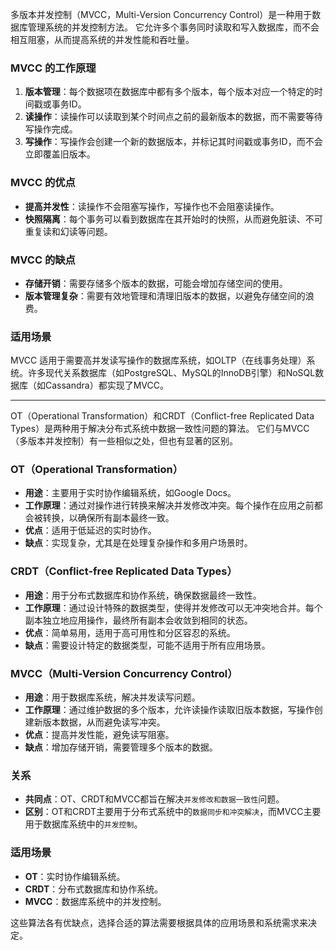 多版本并发控制（MVCC，Multi-Version Concurrency Control）是一种用于数据库管理系统的并发控制方法。
它允许多个事务同时读取和写入数据库，而不会相互阻塞，从而提高系统的并发性能和吞吐量。

### MVCC 的工作原理

1. **版本管理**：每个数据项在数据库中都有多个版本，每个版本对应一个特定的时间戳或事务ID。
2. **读操作**：读操作可以读取到某个时间点之前的最新版本的数据，而不需要等待写操作完成。
3. **写操作**：写操作会创建一个新的数据版本，并标记其时间戳或事务ID，而不会立即覆盖旧版本。

### MVCC 的优点

- **提高并发性**：读操作不会阻塞写操作，写操作也不会阻塞读操作。
- **快照隔离**：每个事务可以看到数据库在其开始时的快照，从而避免脏读、不可重复读和幻读等问题。

### MVCC 的缺点

- **存储开销**：需要存储多个版本的数据，可能会增加存储空间的使用。
- **版本管理复杂**：需要有效地管理和清理旧版本的数据，以避免存储空间的浪费。

### 适用场景

MVCC 适用于需要高并发读写操作的数据库系统，如OLTP（在线事务处理）系统。许多现代关系数据库（如PostgreSQL、MySQL的InnoDB引擎）和NoSQL数据库（如Cassandra）都实现了MVCC。

---

OT（Operational Transformation）和CRDT（Conflict-free Replicated Data Types）是两种用于解决分布式系统中数据一致性问题的算法。
它们与MVCC（多版本并发控制）有一些相似之处，但也有显著的区别。

### OT（Operational Transformation）

- **用途**：主要用于实时协作编辑系统，如Google Docs。
- **工作原理**：通过对操作进行转换来解决并发修改冲突。每个操作在应用之前都会被转换，以确保所有副本最终一致。
- **优点**：适用于低延迟的实时协作。
- **缺点**：实现复杂，尤其是在处理复杂操作和多用户场景时。

### CRDT（Conflict-free Replicated Data Types）

- **用途**：用于分布式数据库和协作系统，确保数据最终一致性。
- **工作原理**：通过设计特殊的数据类型，使得并发修改可以无冲突地合并。每个副本独立地应用操作，最终所有副本会收敛到相同的状态。
- **优点**：简单易用，适用于高可用性和分区容忍的系统。
- **缺点**：需要设计特定的数据类型，可能不适用于所有应用场景。

### MVCC（Multi-Version Concurrency Control）

- **用途**：用于数据库系统，解决并发读写问题。
- **工作原理**：通过维护数据的多个版本，允许读操作读取旧版本数据，写操作创建新版本数据，从而避免读写冲突。
- **优点**：提高并发性能，避免读写阻塞。
- **缺点**：增加存储开销，需要管理多个版本的数据。

### 关系

- **共同点**：OT、CRDT和MVCC都旨在解决`并发修改和数据一致性`问题。
- **区别**：OT和CRDT主要用于分布式系统中的`数据同步和冲突解决`，而MVCC主要用于数据库系统中的`并发控制`。

### 适用场景

- **OT**：实时协作编辑系统。
- **CRDT**：分布式数据库和协作系统。
- **MVCC**：数据库系统中的并发控制。

这些算法各有优缺点，选择合适的算法需要根据具体的应用场景和系统需求来决定。
